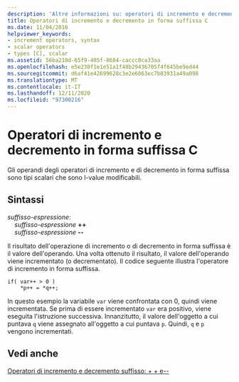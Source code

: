 ```yaml
---
description: 'Altre informazioni su: operatori di incremento e decremento suffisso C'
title: Operatori di incremento e decremento in forma suffissa C
ms.date: 11/04/2016
helpviewer_keywords:
- increment operators, syntax
- scalar operators
- types [C], scalar
ms.assetid: 56ba218d-65f9-405f-8684-caccc0ca33aa
ms.openlocfilehash: e5e230f1e1e51a1f48b29436705f4f645be9ed44
ms.sourcegitcommit: d6af41e42699628c3e2e6063ec7b03931a49a098
ms.translationtype: MT
ms.contentlocale: it-IT
ms.lasthandoff: 12/11/2020
ms.locfileid: "97300216"
---
```

# <a name="c-postfix-increment-and-decrement-operators"></a>Operatori di incremento e decremento in forma suffissa C

Gli operandi degli operatori di incremento e di decremento in forma suffissa sono tipi scalari che sono l-value modificabili.

## <a name="syntax"></a>Sintassi

*suffisso-espressione*:<br/>
&nbsp;&nbsp;&nbsp;&nbsp;*suffisso-espressione*  **++**<br/>
&nbsp;&nbsp;&nbsp;&nbsp;*suffisso-espressione*  **--**

Il risultato dell'operazione di incremento o di decremento in forma suffissa è il valore dell'operando. Una volta ottenuto il risultato, il valore dell'operando viene incrementato (o decrementato). Il codice seguente illustra l'operatore di incremento in forma suffissa.

```
if( var++ > 0 )
    *p++ = *q++;
```

In questo esempio la variabile `var` viene confrontata con 0, quindi viene incrementata. Se prima di essere incrementato `var` era positivo, viene eseguita l'istruzione successiva. Innanzitutto, il valore dell'oggetto a cui puntava `q` viene assegnato all'oggetto a cui puntava `p`. Quindi, `q` e `p` vengono incrementati.

## <a name="see-also"></a>Vedi anche

[Operatori di incremento e decremento suffisso: + + e--](../cpp/postfix-increment-and-decrement-operators-increment-and-decrement.md)
